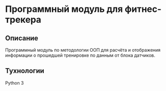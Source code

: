 # Программный модуль для фитнес-трекера

## Описание
Программный модуль по методологии ООП для расчёта и отображения информации
о прошедшей тренировке по данным от блока датчиков.


## Тухнологии
Python 3
